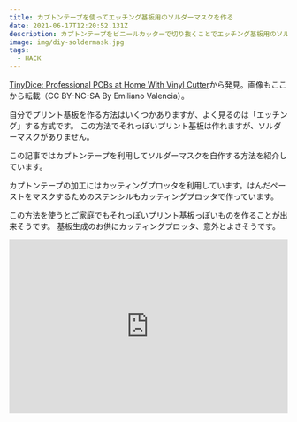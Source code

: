 ```yaml
---
title: カプトンテープを使ってエッチング基板用のソルダーマスクを作る
date: 2021-06-17T12:20:52.131Z
description: カプトンテープをビニールカッターで切り抜くことでエッチング基板用のソルダーマスクを自作する事例を紹介します。
image: img/diy-soldermask.jpg
tags:
  - HACK
---
```

[TinyDice: Professional PCBs at Home With Vinyl Cutter](https://www.instructables.com/TinyDice-Professional-PCBs-at-Home-With-Vinyl-Cutt/)から発見。画像もここから転載（CC BY-NC-SA By Emiliano Valencia）。

自分でプリント基板を作る方法はいくつかありますが、よく見るのは「エッチング」する方式です。
この方法でそれっぽいプリント基板は作れますが、ソルダーマスクがありません。

この記事ではカプトンテープを利用してソルダーマスクを自作する方法を紹介しています。

カプトンテープの加工にはカッティングプロッタを利用しています。はんだペーストをマスクするためのステンシルもカッティングプロッタで作っています。

この方法を使うとご家庭でもそれっぽいプリント基板っぽいものを作ることが出来そうです。
基板生成のお供にカッティングプロッタ、意外とよさそうです。

<iframe width="100%" height="315" src="https://www.youtube.com/embed/btA00G0gig4" title="YouTube video player" frameborder="0" allow="accelerometer; autoplay; clipboard-write; encrypted-media; gyroscope; picture-in-picture" allowfullscreen></iframe>
